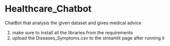 # Healthcare_Chatbot
ChatBot that analysis the given dataset and gives medical advice 

1) make sure to install all the libraries from the requirements
2) upload the Diseases_Symptoms.csv to the streamlit page after running it


